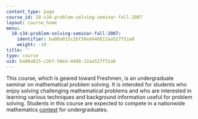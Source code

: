 ```yaml
---
content_type: page
course_id: 18-s34-problem-solving-seminar-fall-2007
layout: course_home
menu:
  18-s34-problem-solving-seminar-fall-2007:
    identifier: ba08a015c2bf58ed446812aa527f51a0
    weight: -10
title: ''
type: course
uid: ba08a015-c2bf-58ed-4468-12aa527f51a0
---
```

This course, which is geared toward Freshmen, is an undergraduate seminar on mathematical problem solving. It is intended for students who enjoy solving challenging mathematical problems and who are interested in learning various techniques and background information useful for problem solving. Students in this course are expected to compete in a nationwide mathematics [contest](http://math.scu.edu/putnam/) for undergraduates.
